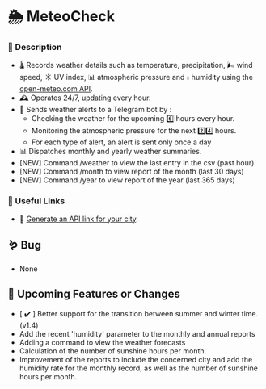 # 🌦 MeteoCheck 

### 📌 Description 
* 🌡️ Records weather details such as temperature, precipitation, 🌬️ wind speed, ☀️ UV index, 📊 atmospheric pressure and 💧 humidity using the [open-meteo.com API](https://open-meteo.com/en/docs).
* 🕰️ Operates 24/7, updating every hour.
* 🚨 Sends weather alerts to a Telegram bot by :
  * Checking the weather for the upcoming 6️⃣ hours every hour.
  * Monitoring the atmospheric pressure for the next 2️⃣4️⃣ hours.
  * For each type of alert, an alert is sent only once a day
* 📊 Dispatches monthly and yearly weather summaries.
* [NEW] Command /weather to view the last entry in the csv (past hour)
* [NEW] Command /month to view report of the month (last 30 days)
* [NEW] Command /year to view report of the year (last 365 days)

### 🔗 Useful Links
* 🔗 [Generate an API link for your city](https://open-meteo.com/en/docs).

## 🪱 Bug
* None

## 🚀 Upcoming Features or Changes
* [ :heavy_check_mark: ] Better support for the transition between summer and winter time. (v1.4)
* Add the recent 'humidity' parameter to the monthly and annual reports
* Adding a command to view the weather forecasts 
* Calculation of the number of sunshine hours per month.
* Improvement of the reports to include the concerned city and add the humidity rate for the monthly record, as well as the number of sunshine hours per month.
